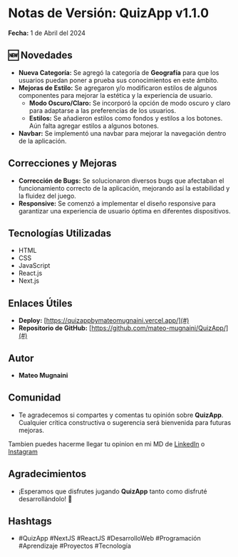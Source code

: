 # Notas de Versión: QuizApp v1.1.0

**Fecha:** 1 de Abril del 2024

## 🆕 Novedades

- **Nueva Categoría:** Se agregó la categoría de **Geografía** para que los usuarios puedan poner a prueba sus conocimientos en este ámbito.
- **Mejoras de Estilo:** Se agregaron y/o modificaron estilos de algunos componentes para mejorar la estética y la experiencia de usuario.
  - **Modo Oscuro/Claro:** Se incorporó la opción de modo oscuro y claro para adaptarse a las preferencias de los usuarios.
  - **Estilos:** Se añadieron estilos como fondos y estilos a los botones. Aún falta agregar estilos a algunos botones.
- **Navbar:** Se implementó una navbar para mejorar la navegación dentro de la aplicación.

## Correcciones y Mejoras

- **Corrección de Bugs:** Se solucionaron diversos bugs que afectaban el funcionamiento correcto de la aplicación, mejorando así la estabilidad y la fluidez del juego.
- **Responsive:** Se comenzó a implementar el diseño responsive para garantizar una experiencia de usuario óptima en diferentes dispositivos.

## Tecnologías Utilizadas

- HTML
- CSS
- JavaScript
- React.js
- Next.js

## Enlaces Útiles

- **Deploy:** [https://quizappbymateomugnaini.vercel.app/](#)
- **Repositorio de GitHub:** [https://github.com/mateo-mugnaini/QuizApp/](#)

## Autor

- **Mateo Mugnaini**

## Comunidad

- Te agradecemos si compartes y comentas tu opinión sobre **QuizApp**. Cualquier crítica constructiva o sugerencia será bienvenida para futuras mejoras.

Tambien puedes hacerme llegar tu opinion en mi MD de [LinkedIn](https://www.linkedin.com/in/mateo-mugnaini/) o [Instagram](https://www.instagram.com/mateo.mugnaini/)

## Agradecimientos

- ¡Esperamos que disfrutes jugando **QuizApp** tanto como disfruté desarrollándolo! 🚀

## Hashtags

- #QuizApp #NextJS #ReactJS #DesarrolloWeb #Programación #Aprendizaje #Proyectos #Tecnología
